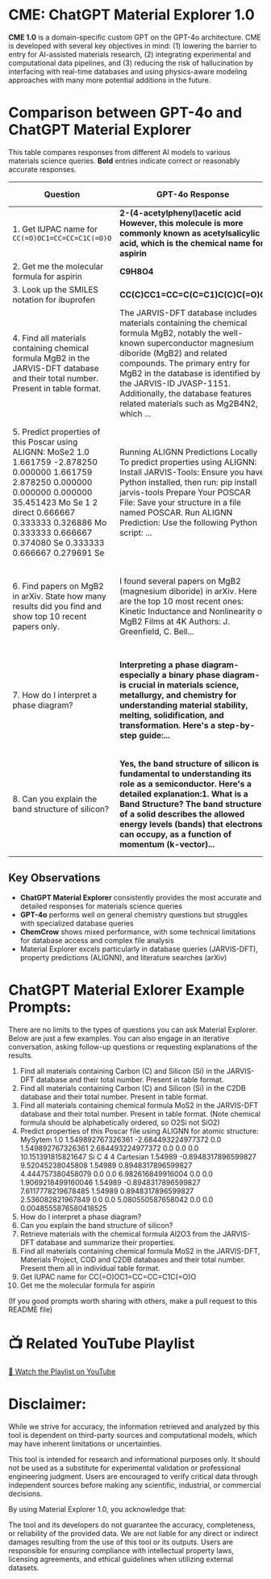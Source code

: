 # CME: ChatGPT Material Explorer 1.0  

**CME 1.0** is a domain-specific custom GPT on the GPT-4o architecture. CME is developed with several key objectives in mind: (1) lowering the barrier to entry for AI-assisted materials research, (2) integrating experimental and computational data pipelines, and (3) reducing the risk of hallucination by interfacing with real-time databases and using physics-aware modeling approaches with many more potential additions in the future.




# Comparison between GPT-4o and ChatGPT Material Explorer

This table compares responses from different AI models to various materials science queries. **Bold** entries indicate correct or reasonably accurate responses.

| Question | GPT-4o Response | ChemCrow | ChatGPT Material Explorer Response |
|----------|-----------------|----------|-----------------------------------|
| 1. Get IUPAC name for `CC(=O)OC1=CC=CC=C1C(=O)O` | **2-(4-acetylphenyl)acetic acid However, this molecule is more commonly known as acetylsalicylic acid, which is the chemical name for aspirin** | **Aspirin** | **This is the official IUPAC name for acetylsalicylic acid (aspirin)** |
| 2. Get me the molecular formula for aspirin | **C9H8O4** | **C9H8O4** | **C9H8O4** |
| 3. Look up the SMILES notation for ibuprofen | **CC(C)CC1=CC=C(C=C1)C(C)C(=O)O** | **CC(C)Cc1ccc(C(C)C(=O)O)cc1** | **CC(C)Cc1ccc(cc1)C(C)C(O)=O** |
| 4. Find all materials containing chemical formula MgB2 in the JARVIS-DFT database and their total number. Present in table format. | The JARVIS-DFT database includes materials containing the chemical formula MgB2, notably the well-known superconductor magnesium diboride (MgB2) and related compounds. The primary entry for MgB2 in the database is identified by the JARVIS-ID JVASP-1151. Additionally, the database features related materials such as Mg2B4N2, which ... | I'm sorry, but I don't have access to JARVIS-DFT database. I recommend using the JARVIS-DFT... | **A total of 4 MgB2 materials were found in the JARVIS-DFT database JVASP-1151, JVASP-19821, JVASP-135405.... The table above summarizes their key properties...** |
| 5. Predict properties of this Poscar using ALIGNN: MoSe2 1.0 1.661759 -2.878250 0.000000 1.661759 2.878250 0.000000 0.000000 0.000000 35.451423 Mo Se 1 2 direct 0.666667 0.333333 0.326886 Mo 0.333333 0.666667 0.374080 Se 0.333333 0.666667 0.279691 Se | Running ALIGNN Predictions Locally To predict properties using ALIGNN: Install JARVIS-Tools: Ensure you have Python installed, then run: pip install jarvis-tools Prepare Your POSCAR File: Save your structure in a file named POSCAR. Run ALIGNN Prediction: Use the following Python script: ... | I'm sorry, but I don't have the capability to analyze Poscar file or use ALIGNN to predict properties. Please use a tool or service that supports these features. | **Here are the ALIGNN-predicted properties for the given MoSe2 POSCAR structure (from JARVIS-DFT), Formation energy per atom: -0.634 eV, Total energy per atom: -4.52 eV, Bandgap (OptB88vdW functional): 0.359 eV. These values suggest a moderately stable material with a small bandgap, consistent with known semiconducting behavior of MoSe2...** |
| 6. Find papers on MgB2 in arXiv. State how many results did you find and show top 10 recent papers only. | I found several papers on MgB2 (magnesium diboride) in arXiv. Here are the top 10 most recent ones: Kinetic Inductance and Nonlinearity of MgB2 Films at 4K Authors: J. Greenfield, C. Bell... | Note: This tool can take some time to complete execution!! Tool encountered an error... RuntimeError: Failed to avoid a service limit across 5 retries. | **I found 905 results on arXiv related to MgB2. Here are the 10 most recent papers: High-pressure high-temperature solution growth, structural, and superconducting properties of Fe-substituted MgB2 single crystals...** |
| 7. How do I interpret a phase diagram? | **Interpreting a phase diagram-especially a binary phase diagram-is crucial in materials science, metallurgy, and chemistry for understanding material stability, melting, solidification, and transformation. Here's a step-by-step guide:...** | **A phase diagram is a type of chart used in fields such as physical chemistry, engineering, mineralogy, and materials science. It shows the conditions, such as pressure and temperature, at which thermodynamically distinct phases (like solid, liquid, or gaseous states) ...** | **Interpreting a phase diagram involves understanding the stability and transitions of different phases (solid, liquid, gas, or multiple solid phases) of a material as a function of variables like temperature, pressure, or composition...** |
| 8. Can you explain the band structure of silicon? | **Yes, the band structure of silicon is fundamental to understanding its role as a semiconductor. Here's a detailed explanation:1. What is a Band Structure? The band structure of a solid describes the allowed energy levels (bands) that electrons can occupy, as a function of momentum (k-vector)...** | **The band structure of silicon refers to the ranges of energy that an electron within the silicon may have (called energy bands, energy levels, or simply bands) and ranges of energy that it may not have (called band gaps or simply gaps)...** | **Crystal Structure and Brillouin Zone Crystal structure: Silicon crystallizes in the diamond cubic structure.Brillouin zone: The symmetry points typically discussed in the band structure of silicon include: Γ (Gamma): center of Brillouin zone X, L, and K: high-symmetry points...** |

## Key Observations

- **ChatGPT Material Explorer** consistently provides the most accurate and detailed responses for materials science queries
- **GPT-4o** performs well on general chemistry questions but struggles with specialized database queries
- **ChemCrow** shows mixed performance, with some technical limitations for database access and complex file analysis
- Material Explorer excels particularly in database queries (JARVIS-DFT), property predictions (ALIGNN), and literature searches (arXiv)


# ChatGPT Material Exlorer Example Prompts:

There are no limits to the types of questions you can ask Material Explorer. Below are just a few examples. You can also engage in an iterative conversation, asking follow-up questions or requesting explanations of the results.

1. Find all materials containing Carbon (C) and Silicon (Si) in the JARVIS-DFT database and their total number. Present in table format.
2. Find all materials containing Carbon (C) and Silicon (Si) in the C2DB database and their total number. Present in table format.
3. Find all materials containing chemical formula MoS2 in the JARVIS-DFT database and their total number. Present in table format. (Note chemical formula should be alphabetically ordered, so O2Si not SiO2)
4. Predict properties of this Poscar file using ALIGNN for atomic structure: MySytem
1.0
1.549892767326361 -2.684493224977372 0.0
1.549892767326361 2.684493224977372 0.0
0.0 0.0 10.151391815821647
Si C
4 4
Cartesian
1.54989 -0.8948317896599827 9.52045238045808
1.54989 0.8948317896599827 4.444757380458079
0.0 0.0 6.982616849916004
0.0 0.0 1.9069218499160046
1.54989 -0.8948317896599827 7.6117778219678485
1.54989 0.8948317896599827 2.536082821967849
0.0 0.0 5.080550587658042
0.0 0.0 0.0048555876580418525
5. How do I interpret a phase diagram?
6. Can you explain the band structure of silicon?
7. Retrieve materials with the chemical formula Al2O3 from the JARVIS-DFT database and summarize their properties.
8. Find all materials containing chemical formula MoS2 in the JARVIS-DFT, Materials Project, COD and C2DB databases and their total number. Present them all in individual table format.
9. Get IUPAC name for CC(=O)OC1=CC=CC=C1C(=O)O
10. Get me the molecular formula for aspirin

(If you good prompts worth sharing with others, make a pull request to this README file)


# 📺 Related YouTube Playlist

[🎥 Watch the Playlist on YouTube](https://www.youtube.com/playlist?list=PLjf6vHVv7AoK22-cHlApfBpSKBf6oBg4A)



# Disclaimer: 

While we strive for accuracy, the information retrieved and analyzed by this tool is dependent on third-party sources and computational models, which may have inherent limitations or uncertainties.

This tool is intended for research and informational purposes only. It should not be used as a substitute for experimental validation or professional engineering judgment. Users are encouraged to verify critical data through independent sources before making any scientific, industrial, or commercial decisions.

By using Material Explorer 1.0, you acknowledge that:

The tool and its developers do not guarantee the accuracy, completeness, or reliability of the provided data.
We are not liable for any direct or indirect damages resulting from the use of this tool or its outputs.
Users are responsible for ensuring compliance with intellectual property laws, licensing agreements, and ethical guidelines when utilizing external datasets.

